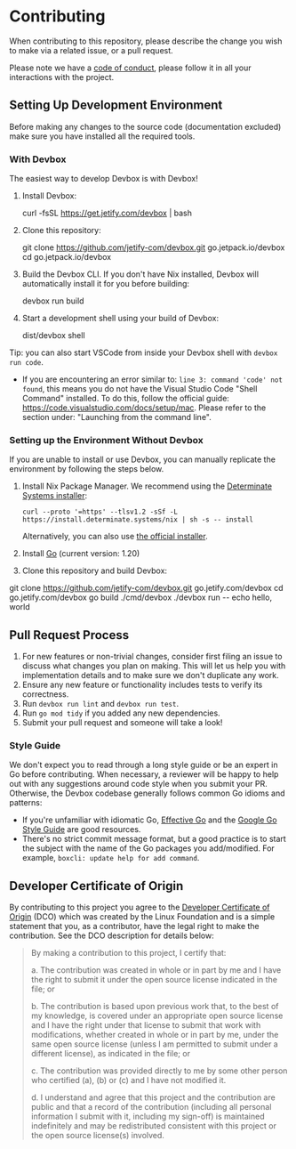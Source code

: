 # Contributing

When contributing to this repository, please describe the change you wish to make via a related issue, or a pull request.

Please note we have a [code of conduct](CODE_OF_CONDUCT.md), please follow it in all your interactions with the project.

## Setting Up Development Environment

Before making any changes to the source code (documentation excluded) make sure you have installed all the required tools.

### With Devbox

The easiest way to develop Devbox is with Devbox!

1. Install Devbox:

    curl -fsSL https://get.jetify.com/devbox | bash

2. Clone this repository:

    git clone https://github.com/jetify-com/devbox.git go.jetpack.io/devbox
    cd go.jetpack.io/devbox

3. Build the Devbox CLI. If you don't have Nix installed, Devbox will automatically install it for you before building:

    devbox run build

4. Start a development shell using your build of Devbox:

    dist/devbox shell

Tip: you can also start VSCode from inside your Devbox shell with `devbox run code`.

-   If you are encountering an error similar to: `line 3: command 'code' not found`, this means you do not have the Visual Studio Code "Shell Command" installed. To do this, follow the official guide: https://code.visualstudio.com/docs/setup/mac. Please refer to the section under: "Launching from the command line".

### Setting up the Environment Without Devbox

If you are unable to install or use Devbox, you can manually replicate the environment by following the steps below.

1.  Install Nix Package Manager. We recommend using the [Determinate Systems installer](https://github.com/DeterminateSystems/nix-installer):

        curl --proto '=https' --tlsv1.2 -sSf -L https://install.determinate.systems/nix | sh -s -- install

    Alternatively, you can also use [the official installer](https://nixos.org/download.html).

2.  Install [Go](https://go.dev/doc/install) (current version: 1.20)

3.  Clone this repository and build Devbox:

git clone https://github.com/jetify-com/devbox.git go.jetify.com/devbox
cd go.jetify.com/devbox
go build ./cmd/devbox
./devbox run -- echo hello, world

## Pull Request Process

1. For new features or non-trivial changes, consider first filing an issue to discuss what changes you plan on making. This will let us help you with implementation details and to make sure we don't duplicate any work.
2. Ensure any new feature or functionality includes tests to verify its correctness.
3. Run `devbox run lint` and `devbox run test`.
4. Run `go mod tidy` if you added any new dependencies.
5. Submit your pull request and someone will take a look!

### Style Guide

We don't expect you to read through a long style guide or be an expert in Go before contributing. When necessary, a reviewer will be happy to help out with any suggestions around code style when you submit your PR. Otherwise, the Devbox codebase generally follows common Go idioms and patterns:

-   If you're unfamiliar with idiomatic Go, [Effective Go](https://go.dev/doc/effective_go) and the [Google Go Style Guide](https://google.github.io/styleguide/go) are good resources.
-   There's no strict commit message format, but a good practice is to start the subject with the name of the Go packages you add/modified. For example, `boxcli: update help for add command`.

## Developer Certificate of Origin

By contributing to this project you agree to the [Developer Certificate of Origin](https://developercertificate.org/) (DCO) which was created by the Linux Foundation and is a simple statement that you, as a contributor, have the legal right to make the contribution. See the DCO description for details below:

> By making a contribution to this project, I certify that:
>
> a. The contribution was created in whole or in part by me and I have the right to submit it under the open source license indicated in the file; or
>
> b. The contribution is based upon previous work that, to the best of my knowledge, is covered under an appropriate open source license and I have the right under that license to submit that work with modifications, whether created in whole or in part by me, under the same open source license (unless I am permitted to submit under a different license), as indicated in the file; or
>
> c. The contribution was provided directly to me by some other person who certified (a), (b) or (c) and I have not modified it.
>
> d. I understand and agree that this project and the contribution are public and that a record of the contribution (including all personal information I submit with it, including my sign-off) is maintained indefinitely and may be redistributed consistent with this project or the open source license(s) involved.
